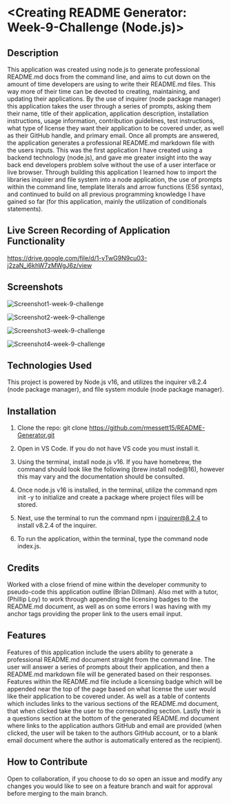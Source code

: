 # <Creating README Generator: Week-9-Challenge (Node.js)>

## Description

This application was created using node.js to generate professional README.md docs from the command line, and aims to cut down on the amount of time developers are using to write their README.md files. This way more of their time can be devoted to creating, maintaining, and updating their applications. By the use of inquirer (node package manager) this application takes the user through a series of prompts, asking them their name, title of their application, application description, installation instructions, usage information, contribution guidelines, test instructions, what type of license they want their application to be covered under, as well as their GitHub handle, and primary email. Once all prompts are answered, the application generates a professional README.md markdown file with the users inputs. This was the first application I have created using a backend technology (node.js), and gave me greater insight into the way back end developers problem solve without the use of a user interface or live browser. Through building this application I learned how to import the libraries inquirer and file system into a node application, the use of prompts within the command line, template literals and arrow functions (ES6 syntax), and continued to build on all previous programming knowledge I have gained so far (for this application, mainly the utilization of conditionals statements).

## Live Screen Recording of Application Functionality

https://drive.google.com/file/d/1-yTwG9N9cu03-j2zaN_i6khW7zMWgJ6z/view

## Screenshots

![Screenshot1-week-9-challenge](https://user-images.githubusercontent.com/120127903/229926082-da5e5a74-8bbb-403b-833f-7b999655b30c.png)

![Screenshot2-week-9-challenge](https://user-images.githubusercontent.com/120127903/229926100-84740f01-645c-42ff-b132-a3a48b41b3a2.png)

![Screenshot3-week-9-challenge](https://user-images.githubusercontent.com/120127903/229926112-20b9f9db-c7c7-4725-8726-d175fb4bf581.png)

![Screenshot4-week-9-challenge](https://user-images.githubusercontent.com/120127903/229926139-f971f44c-ebee-41a2-8c1c-a0f699bc1bd9.png)

## Technologies Used

This project is powered by Node.js v16, and utilizes the inquirer v8.2.4 (node package manager), and file system module (node package manager).

## Installation

1. Clone the repo:
   git clone https://github.com/rmessett15/README-Generator.git

2. Open in VS Code. If you do not have VS code you must install it.

3. Using the terminal, install node.js v16. If you have homebrew, the command should look like the following (brew install node@16), however this may vary and the documentation should be consulted.

4. Once node.js v16 is installed, in the terminal, utilize the command npm init -y to initialize and create a package where project files will be stored.

5. Next, use the terminal to run the command npm i inquirer@8.2.4 to install v8.2.4 of the inquirer.

6. To run the application, within the terminal, type the command node index.js.

## Credits

Worked with a close friend of mine within the developer community to pseudo-code this application outline (Brian Dillman). Also met with a tutor, (Phillip Loy) to work through appending the licensing badges to the README.md document, as well as on some errors I was having with my anchor tags providing the proper link to the users email input.

## Features

Features of this application include the users ability to generate a professional README.md document straight from the command line. The user will answer a series of prompts about their application, and then a README.md markdown file will be generated based on their responses. Features within the README.md file include a licensing badge which will be appended near the top of the page based on what license the user would like their application to be covered under. As well as a table of contents which includes links to the various sections of the README.md document, that when clicked take the user to the corresponding section. Lastly their is a questions section at the bottom of the generated README.md document where links to the application authors GitHub and email are provided (when clicked, the user will be taken to the authors GitHub account, or to a blank email document where the author is automatically entered as the recipient).

## How to Contribute

Open to collaboration, if you choose to do so open an issue and modify any changes you would like to see on a feature branch and wait for approval before merging to the main branch.